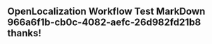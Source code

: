 <properties
ms.topic="hero-topic"
ms.test1="hero-topic"
ms.test2="test"/>

## OpenLocalization Workflow Test MarkDown 966a6f1b-cb0c-4082-aefc-26d982fd21b8 thanks!
